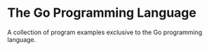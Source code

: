 # The Go Programming Language
A collection of program examples exclusive to the Go programming language.
